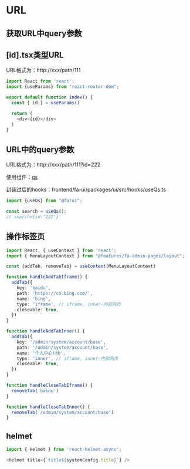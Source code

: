 
# URL
## 获取URL中query参数

## [id].tsx类型URL
URL格式为：http://xxx/path/111

```typescript jsx
import React from 'react';
import {useParams} from "react-router-dom";

export default function index() {
  const { id } = useParams()

  return (
    <div>{id}</div>
  )
}
```

## URL中的query参数
URL格式为：http://xxx/path/111?id=222

使用组件：[qs](https://github.com/ljharb/qs)

封装过后的hooks：frontend/fa-ui/packages/ui/src/hooks/useQs.ts

```typescript jsx
import {useQs} from "@fa/ui";

const search = useQs();
// search={id:'222'}
```

## 操作标签页

```typescript jsx
import React, { useContext } from 'react';
import { MenuLayoutContext } from "@features/fa-admin-pages/layout";

const {addTab, removeTab} = useContext(MenuLayoutContext)

function handleAddTabIframe() {
  addTab({
    key: 'baidu',
    path: 'https://cn.bing.com/',
    name: 'bing',
    type: 'iframe', // iframe, inner-内部网页
    closeable: true,
  })
}

function handleAddTabInner() {
  addTab({
    key: '/admin/system/account/base',
    path: '/admin/system/account/base',
    name: '个人中心tab',
    type: 'inner', // iframe, inner-内部网页
    closeable: true,
  })
}

function handleCloseTabIframe() {
  removeTab('baidu')
}

function handleCloseTabInner() {
  removeTab('/admin/system/account/base')
}
```

## helmet

```typescript jsx
import { Helmet } from 'react-helmet-async';

<Helmet title={`title${systemConfig.title}`} />
```


